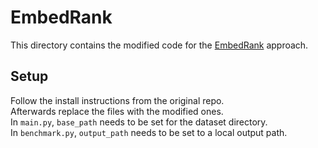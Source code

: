 # EmbedRank

This directory contains the modified code for the [EmbedRank](https://github.com/swisscom/ai-research-keyphrase-extraction) approach.

## Setup
Follow the install instructions from the original repo.  
Afterwards replace the files with the modified ones.  
In `main.py`, `base_path` needs to be set for the dataset directory.  
In `benchmark.py`, `output_path` needs to be set to a local output path.  
